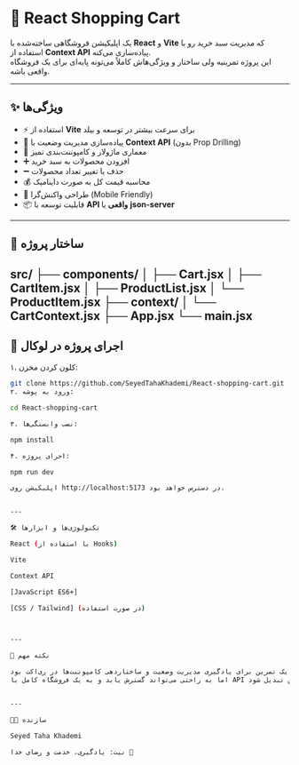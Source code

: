 # 🛒 React Shopping Cart

یک اپلیکیشن فروشگاهی ساخته‌شده با **React** و **Vite** که مدیریت سبد خرید رو با استفاده از **Context API** پیاده‌سازی می‌کنه.  
این پروژه تمرینیه ولی ساختار و ویژگی‌هاش کاملاً می‌تونه پایه‌ای برای یک فروشگاه واقعی باشه.

---

## ✨ ویژگی‌ها

- ⚡️ استفاده از **Vite** برای سرعت بیشتر در توسعه و بیلد  
- 🎯 پیاده‌سازی مدیریت وضعیت با **Context API** (بدون Prop Drilling)  
- 🧩 معماری ماژولار و کامپوننت‌بندی تمیز  
- ➕ افزودن محصولات به سبد خرید  
- ➖ حذف یا تغییر تعداد محصولات  
- 💰 محاسبه قیمت کل به صورت داینامیک  
- 📱 طراحی واکنش‌گرا (Mobile Friendly)  
- 📦 قابلیت توسعه با **API واقعی** یا **json-server**

---

## 📂 ساختار پروژه
src/ ├── components/ │   ├── Cart.jsx │   ├── CartItem.jsx │   ├── ProductList.jsx │   └── ProductItem.jsx ├── context/ │   └── CartContext.jsx ├── App.jsx └── main.jsx
---

## 🚀 اجرای پروژه در لوکال

۱. کلون کردن مخزن:
```bash
git clone https://github.com/SeyedTahaKhademi/React-shopping-cart.git
۲. ورود به پوشه:

cd React-shopping-cart

۳. نصب وابستگی‌ها:

npm install

۴. اجرای پروژه:

npm run dev

اپلیکیشن روی http://localhost:5173 در دسترس خواهد بود.


---

🛠️ تکنولوژی‌ها و ابزارها

React (با استفاده از Hooks)

Vite

Context API

[JavaScript ES6+]

[CSS / Tailwind] (در صورت استفاده)



---

📌 نکته مهم

این پروژه یک تمرین برای یادگیری مدیریت وضعیت و ساختاردهی کامپوننت‌ها در ری‌اکت بود.
اما به راحتی می‌تواند گسترش یابد و به یک فروشگاه کامل با API واقعی و پرداخت آنلاین تبدیل شود.


---

👨‍💻 سازنده

Seyed Taha Khademi

نیت: یادگیری، خدمت و رضای خدا 🙏
